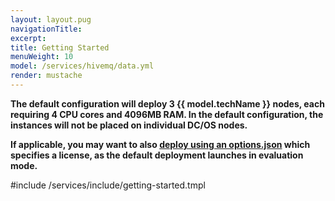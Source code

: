 ```yaml
---
layout: layout.pug
navigationTitle:
excerpt:
title: Getting Started
menuWeight: 10
model: /services/hivemq/data.yml
render: mustache
---
```


<p class="message--note"><strong>The default configuration will deploy 3 {{ model.techName }} nodes, each requiring 4 CPU cores and 4096MB RAM. In the default configuration, the instances will not be placed on individual DC/OS nodes.</strong>

<p class="message--warning"><strong>If applicable, you may want to also <a href="/services/hivemq/1.0.0-4.0.2/getting-started/#create-a-configuration-file">deploy using an options.json</a> which specifies a license, as the default deployment launches in evaluation mode.</strong>

#include /services/include/getting-started.tmpl
